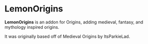 # LemonOrigins
**LemonOrigins** is an addon for Origins, adding medieval, fantasy, and mythology inspired origins. 

It was originally based off of Medieval Origins by ItsParkieLad.
